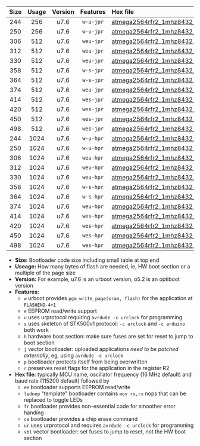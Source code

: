 |Size|Usage|Version|Features|Hex file|
|:-:|:-:|:-:|:-:|:--|
|244|256|u7.6|`w-u-jpr`|[atmega2564rfr2_1mhz8432_57600bps_ur_vbl.hex](https://raw.githubusercontent.com/stefanrueger/urboot/main//atmega2564rfr2_1mhz8432_57600bps_ur_vbl.hex)|
|250|256|u7.6|`w-u-jpr`|[atmega2564rfr2_1mhz8432_57600bps_lednop_ur_vbl.hex](https://raw.githubusercontent.com/stefanrueger/urboot/main//atmega2564rfr2_1mhz8432_57600bps_lednop_ur_vbl.hex)|
|306|512|u7.6|`weu-jpr`|[atmega2564rfr2_1mhz8432_57600bps_ee_ur_vbl.hex](https://raw.githubusercontent.com/stefanrueger/urboot/main//atmega2564rfr2_1mhz8432_57600bps_ee_ur_vbl.hex)|
|312|512|u7.6|`weu-jpr`|[atmega2564rfr2_1mhz8432_57600bps_ee_lednop_ur_vbl.hex](https://raw.githubusercontent.com/stefanrueger/urboot/main//atmega2564rfr2_1mhz8432_57600bps_ee_lednop_ur_vbl.hex)|
|330|512|u7.6|`weu-jpr`|[atmega2564rfr2_1mhz8432_57600bps_ee_lednop_fr_ur_vbl.hex](https://raw.githubusercontent.com/stefanrueger/urboot/main//atmega2564rfr2_1mhz8432_57600bps_ee_lednop_fr_ur_vbl.hex)|
|358|512|u7.6|`w-s-jpr`|[atmega2564rfr2_1mhz8432_57600bps_vbl.hex](https://raw.githubusercontent.com/stefanrueger/urboot/main//atmega2564rfr2_1mhz8432_57600bps_vbl.hex)|
|364|512|u7.6|`w-s-jpr`|[atmega2564rfr2_1mhz8432_57600bps_lednop_vbl.hex](https://raw.githubusercontent.com/stefanrueger/urboot/main//atmega2564rfr2_1mhz8432_57600bps_lednop_vbl.hex)|
|374|512|u7.6|`weu-jpr`|[atmega2564rfr2_1mhz8432_57600bps_ee_lednop_fr_ce_ur_vbl.hex](https://raw.githubusercontent.com/stefanrueger/urboot/main//atmega2564rfr2_1mhz8432_57600bps_ee_lednop_fr_ce_ur_vbl.hex)|
|414|512|u7.6|`wes-jpr`|[atmega2564rfr2_1mhz8432_57600bps_ee_vbl.hex](https://raw.githubusercontent.com/stefanrueger/urboot/main//atmega2564rfr2_1mhz8432_57600bps_ee_vbl.hex)|
|420|512|u7.6|`wes-jpr`|[atmega2564rfr2_1mhz8432_57600bps_ee_lednop_vbl.hex](https://raw.githubusercontent.com/stefanrueger/urboot/main//atmega2564rfr2_1mhz8432_57600bps_ee_lednop_vbl.hex)|
|450|512|u7.6|`wes-jpr`|[atmega2564rfr2_1mhz8432_57600bps_ee_lednop_fr_vbl.hex](https://raw.githubusercontent.com/stefanrueger/urboot/main//atmega2564rfr2_1mhz8432_57600bps_ee_lednop_fr_vbl.hex)|
|498|512|u7.6|`wes-jpr`|[atmega2564rfr2_1mhz8432_57600bps_ee_lednop_fr_ce_vbl.hex](https://raw.githubusercontent.com/stefanrueger/urboot/main//atmega2564rfr2_1mhz8432_57600bps_ee_lednop_fr_ce_vbl.hex)|
|244|1024|u7.6|`w-u-hpr`|[atmega2564rfr2_1mhz8432_57600bps_ur.hex](https://raw.githubusercontent.com/stefanrueger/urboot/main//atmega2564rfr2_1mhz8432_57600bps_ur.hex)|
|250|1024|u7.6|`w-u-hpr`|[atmega2564rfr2_1mhz8432_57600bps_lednop_ur.hex](https://raw.githubusercontent.com/stefanrueger/urboot/main//atmega2564rfr2_1mhz8432_57600bps_lednop_ur.hex)|
|306|1024|u7.6|`weu-hpr`|[atmega2564rfr2_1mhz8432_57600bps_ee_ur.hex](https://raw.githubusercontent.com/stefanrueger/urboot/main//atmega2564rfr2_1mhz8432_57600bps_ee_ur.hex)|
|312|1024|u7.6|`weu-hpr`|[atmega2564rfr2_1mhz8432_57600bps_ee_lednop_ur.hex](https://raw.githubusercontent.com/stefanrueger/urboot/main//atmega2564rfr2_1mhz8432_57600bps_ee_lednop_ur.hex)|
|330|1024|u7.6|`weu-hpr`|[atmega2564rfr2_1mhz8432_57600bps_ee_lednop_fr_ur.hex](https://raw.githubusercontent.com/stefanrueger/urboot/main//atmega2564rfr2_1mhz8432_57600bps_ee_lednop_fr_ur.hex)|
|358|1024|u7.6|`w-s-hpr`|[atmega2564rfr2_1mhz8432_57600bps.hex](https://raw.githubusercontent.com/stefanrueger/urboot/main//atmega2564rfr2_1mhz8432_57600bps.hex)|
|364|1024|u7.6|`w-s-hpr`|[atmega2564rfr2_1mhz8432_57600bps_lednop.hex](https://raw.githubusercontent.com/stefanrueger/urboot/main//atmega2564rfr2_1mhz8432_57600bps_lednop.hex)|
|374|1024|u7.6|`weu-hpr`|[atmega2564rfr2_1mhz8432_57600bps_ee_lednop_fr_ce_ur.hex](https://raw.githubusercontent.com/stefanrueger/urboot/main//atmega2564rfr2_1mhz8432_57600bps_ee_lednop_fr_ce_ur.hex)|
|414|1024|u7.6|`wes-hpr`|[atmega2564rfr2_1mhz8432_57600bps_ee.hex](https://raw.githubusercontent.com/stefanrueger/urboot/main//atmega2564rfr2_1mhz8432_57600bps_ee.hex)|
|420|1024|u7.6|`wes-hpr`|[atmega2564rfr2_1mhz8432_57600bps_ee_lednop.hex](https://raw.githubusercontent.com/stefanrueger/urboot/main//atmega2564rfr2_1mhz8432_57600bps_ee_lednop.hex)|
|450|1024|u7.6|`wes-hpr`|[atmega2564rfr2_1mhz8432_57600bps_ee_lednop_fr.hex](https://raw.githubusercontent.com/stefanrueger/urboot/main//atmega2564rfr2_1mhz8432_57600bps_ee_lednop_fr.hex)|
|498|1024|u7.6|`wes-hpr`|[atmega2564rfr2_1mhz8432_57600bps_ee_lednop_fr_ce.hex](https://raw.githubusercontent.com/stefanrueger/urboot/main//atmega2564rfr2_1mhz8432_57600bps_ee_lednop_fr_ce.hex)|

- **Size:** Bootloader code size including small table at top end
- **Useage:** How many bytes of flash are needed, ie, HW boot section or a multiple of the page size
- **Version:** For example, u7.6 is an urboot version, o5.2 is an optiboot version
- **Features:**
  + `w` urboot provides `pgm_write_page(sram, flash)` for the application at `FLASHEND-4+1`
  + `e` EEPROM read/write support
  + `u` uses urprotocol requiring `avrdude -c urclock` for programming
  + `s` uses skeleton of STK500v1 protocol; `-c urclock` and `-c arduino` both work
  + `h` hardware boot section: make sure fuses are set for reset to jump to boot section
  + `j` vector bootloader: uploaded applications *need to be patched externally*, eg, using `avrdude -c urclock`
  + `p` bootloader protects itself from being overwritten
  + `r` preserves reset flags for the application in the register R2
- **Hex file:** typically MCU name, oscillator frequency (16 MHz default) and baud rate (115200 default) followed by
  + `ee` bootloader supports EEPROM read/write
  + `lednop` "template" bootloader contains `mov rx,rx` nops that can be replaced to toggle LEDs
  + `fr` bootloader provides non-essential code for smoother error handing
  + `ce` bootloader provides a chip erase command
  + `ur` uses urprotocol and requires `avrdude -c urclock` for programming
  + `vbl` vector bootloader: set fuses to jump to reset, not the HW boot section
